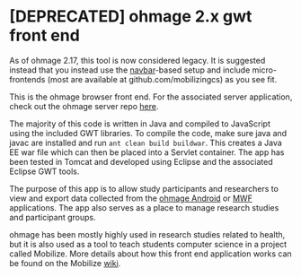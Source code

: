 # [DEPRECATED] ohmage 2.x gwt front end
As of ohmage 2.17, this tool is now considered legacy.  It is suggested instead that you instead use the [navbar](https://github.com/mobilizingcs/navbar)-based setup and include micro-frontends (most are available at github.com/mobilizingcs) as you see fit.


This is the ohmage browser front end.  For the associated server application, check out the ohmage server repo [here](https://github.com/cens/ohmageServer).

The majority of this code is written in Java and compiled to JavaScript using the included GWT libraries.
To compile the code, make sure java and javac are installed and run `ant clean build buildwar`. 
This creates a Java EE war file which can then be placed into a Servlet container. The app has been tested in Tomcat and developed
using Eclipse and the associated Eclipse GWT tools.

The purpose of this app is to allow study participants and researchers to view and export data collected from the 
[ohmage Android](https://github.com/ohmage/ohmageAndroidLib) or [MWF](http://mwf.ucla.edu/) applications. The app also serves
as a place to manage research studies and participant groups.

ohmage has been mostly highly used in research studies related to health, but it is also used as a tool to teach students computer science
in a project called Mobilize. More details about how this front end application works can be found on the Mobilize [wiki](http://wiki.mobilizingcs.org/app/web).  
